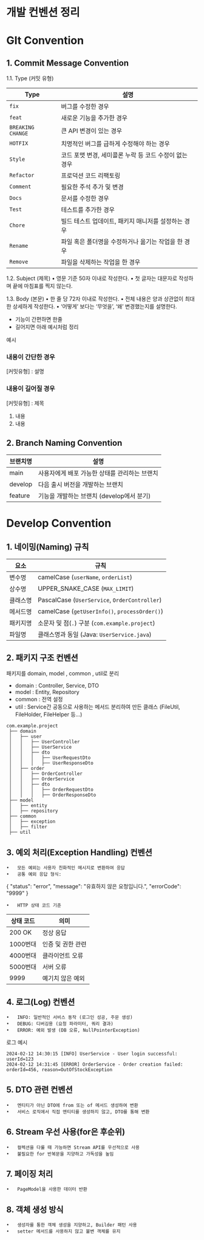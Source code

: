 # 개발 컨벤션 정리

# GIt Convention

## 1\. Commit Message Convention

1\.1\. Type (커밋 유형)

| Type              | 설명                                      |
|------------------|-----------------------------------------|
| `fix`           | 버그를 수정한 경우                        |
| `feat`          | 새로운 기능을 추가한 경우                 |
| `BREAKING CHANGE` | 큰 API 변경이 있는 경우                 |
| `HOTFIX`        | 치명적인 버그를 급하게 수정해야 하는 경우 |
| `Style`        | 코드 포맷 변경, 세미콜론 누락 등 코드 수정이 없는 경우 |
| `Refactor`      | 프로덕션 코드 리팩토링                    |
| `Comment`      | 필요한 주석 추가 및 변경                   |
| `Docs`         | 문서를 수정한 경우                         |
| `Test`         | 테스트를 추가한 경우                       |
| `Chore`        | 빌드 테스트 업데이트, 패키지 매니저를 설정하는 경우 |
| `Rename`       | 파일 혹은 폴더명을 수정하거나 옮기는 작업을 한 경우 |
| `Remove`       | 파일을 삭제하는 작업을 한 경우             |

1\.2\. Subject (제목)
	•	영문 기준 50자 이내로 작성한다.
	•	첫 글자는 대문자로 작성하며 끝에 마침표를 찍지 않는다.

1\.3\. Body (본문)
	•	한 줄 당 72자 이내로 작성한다.
	•	전체 내용은 양과 상관없이 최대한 상세하게 작성한다.
	•	‘어떻게’ 보다는 ‘무엇을’, ‘왜’ 변경했는지를 설명한다.

- 기능이 간편하면 한줄
- 길어지면 아래 예시처럼 정리

예시

### 내용이 간단한 경우
[커밋유형] : 설명

### 내용이 길어질 경우
[커밋유형] : 제목
1. 내용
2. 내용

## 2\. Branch Naming Convention

| 브랜치명     | 설명 |
|------------|--------------------------------------|
| main     | 사용자에게 배포 가능한 상태를 관리하는 브랜치 |
| develop    | 다음 출시 버전을 개발하는 브랜치 |
| feature    | 기능을 개발하는 브랜치 (develop에서 분기) |


# Develop Convention

## 1. 네이밍(Naming) 규칙

| 요소          | 규칙 |
|--------------|--------------------------------------|
| 변수명        | camelCase (`userName`, `orderList`) |
| 상수명        | UPPER_SNAKE_CASE (`MAX_LIMIT`) |
| 클래스명      | PascalCase (`UserService`, `OrderController`) |
| 메서드명      | camelCase (`getUserInfo()`, `processOrder()`) |
| 패키지명      | 소문자 및 점(`.`) 구분 (`com.example.project`) |
| 파일명        | 클래스명과 동일 (Java: `UserService.java`) |

## 2. 패키지 구조 컨벤션

패키지를 domain, model , common , util로 분리
- domain : Controller, Service, DTO
- model : Entity, Repository
- common : 전역 설정
- util : Service간 공동으로 사용하는 메서드 분리하여 만든 클래스 (FileUtil, FileHolder, FileHelper 등...)
```shell
com.example.project
 ├── domain
 │   ├── user
 │   │   ├── UserController
 │   │   ├── UserService
 │   │   ├── dto
 │   │   │   ├── UserRequestDto
 │   │   │   ├── UserResponseDto
 │   ├── order
 │   │   ├── OrderController
 │   │   ├── OrderService
 │   │   ├── dto
 │   │   │   ├── OrderRequestDto
 │   │   │   ├── OrderResponseDto
 ├── model
 │   ├── entity
 │   ├── repository
 ├── common
 │   ├── exception
 │   ├── filter
 ├── util
```


## 3. 예외 처리(Exception Handling) 컨벤션
	•	모든 예외는 사용자 친화적인 메시지로 변환하여 응답
	•	공통 예외 응답 형식:

{
  "status": "error",
  "message": "유효하지 않은 요청입니다.",
  "errorCode": "9999"
}

	•	HTTP 상태 코드 기준

| 상태 코드  | 의미         |
|--------|------------|
| 200 OK | 정상 응답      |
| 1000번대 | 인증 및 권한 관련 |
| 4000번대 | 클라이언트 오류   |
| 5000번대 | 서버 오류      |
| 9999   | 예기치 않은 예외  |

## 4. 로그(Log) 컨벤션
	•	INFO: 일반적인 서비스 동작 (로그인 성공, 주문 생성)
	•	DEBUG: 디버깅용 (요청 파라미터, 쿼리 결과)
	•	ERROR: 예외 발생 (DB 오류, NullPointerException)

로그 예시
```shell
2024-02-12 14:30:15 [INFO] UserService - User login successful: userId=123
2024-02-12 14:31:45 [ERROR] OrderService - Order creation failed: orderId=456, reason=OutOfStockException
```

## 5.  DTO 관련 컨벤션
	•	엔티티가 아닌 DTO에 from 또는 of 메서드 생성하여 변환
	•	서비스 로직에서 직접 엔티티를 생성하지 않고, DTO를 통해 변환

## 6. Stream 우선 사용(for은 후순위)

	•	컬렉션을 다룰 때 가능하면 Stream API를 우선적으로 사용
	•	불필요한 for 반복문을 지양하고 가독성을 높임
## 7. 페이징 처리
	•	PageModel을 사용한 데이터 반환
## 8. 객체 생성 방식
	•	생성자를 통한 객체 생성을 지양하고, Builder 패턴 사용
	•	setter 메서드를 사용하지 않고 불변 객체를 유지
